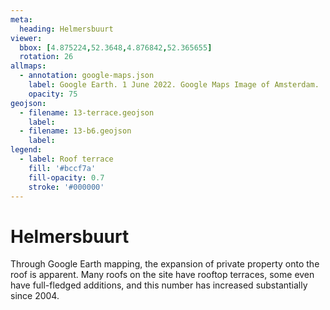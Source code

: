 ```yaml
---
meta:
  heading: Helmersbuurt
viewer:
  bbox: [4.875224,52.3648,4.876842,52.365655]
  rotation: 26
allmaps:
  - annotation: google-maps.json
    label: Google Earth. 1 June 2022. Google Maps Image of Amsterdam.
    opacity: 75
geojson:
  - filename: 13-terrace.geojson
    label:
  - filename: 13-b6.geojson
    label:
legend:
  - label: Roof terrace
    fill: '#bccf7a'
    fill-opacity: 0.7
    stroke: '#000000'
---
```

# Helmersbuurt
Through Google Earth mapping, the expansion of private property onto the roof is apparent. Many roofs on the site have rooftop terraces, some even have full-fledged additions, and this number has increased substantially since 2004.
